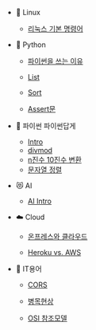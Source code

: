 
- :lemon: Linux

  - [리눅스 기본 명령어](/linux/linux_command.md)


- :snake: Python

  - [파이썬을 쓰는 이유](/python/why_python.md)

  - [List](/python/list.md)

  - [Sort](/python/sort.md)
  
  - [Assert문](/python/assert.md)
  
- :wrench: 파이썬 파이썬답게

  - [Intro](/python/as_python/as_python_intro.md)
  - [divmod](/python/as_python/as_python_divmod.md)
  - [n진수 10진수 변환](/python/as_python/as_python_num_base.md)
  - [문자열 정렬](/python/as_python/as_python_string_align.md)


- :heart_eyes_cat: AI

  - [AI Intro](/ai/ai_intro.md)


- :cloud: Cloud

  - [온프레스와 클라우드](/cloud/onpremises_cloud.md)

  - [Heroku vs. AWS](/cloud/heroku_vs_aws.md)

- :bookmark_tabs: IT용어

  - [CORS](/terms/CORS.md)

  - [병목현상](/terms/bottlelneck.md)

  - [OSI 참조모델](/terms/osi.md)